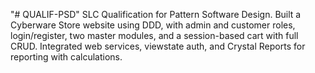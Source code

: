 "# QUALIF-PSD" 
SLC Qualification for Pattern Software Design. Built a Cyberware Store website using DDD, with admin and customer roles, login/register, two master modules, and a session-based cart with full CRUD. Integrated web services, viewstate auth, and Crystal Reports for reporting with calculations.
